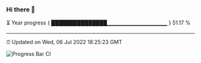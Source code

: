 ### Hi there 👋

⏳ Year progress { ███████████████▁▁▁▁▁▁▁▁▁▁▁▁▁▁▁ } 51.17 %

---

⏰ Updated on Wed, 06 Jul 2022 18:25:23 GMT

![Progress Bar CI](https://github.com/liununu/liununu/workflows/Progress%20Bar%20CI/badge.svg)
